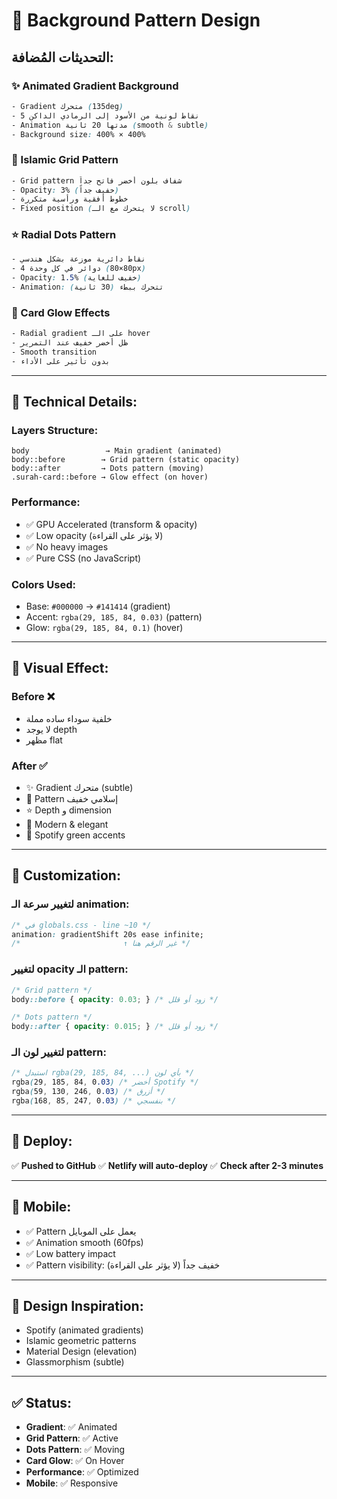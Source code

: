 # 🎨 Background Pattern Design

## التحديثات المُضافة:

### ✨ Animated Gradient Background
```css
- Gradient متحرك (135deg)
- 5 نقاط لونية من الأسود إلى الرمادي الداكن
- Animation مدتها 20 ثانية (smooth & subtle)
- Background size: 400% × 400%
```

### 🕌 Islamic Grid Pattern
```css
- Grid pattern شفاف بلون أخضر فاتح جداً
- Opacity: 3% (خفيف جداً)
- خطوط أفقية ورأسية متكررة
- Fixed position (لا يتحرك مع الـ scroll)
```

### ⭐ Radial Dots Pattern
```css
- نقاط دائرية موزعة بشكل هندسي
- 4 دوائر في كل وحدة (80×80px)
- Opacity: 1.5% (خفيف للغاية)
- Animation: تتحرك ببطء (30 ثانية)
```

### 🌟 Card Glow Effects
```css
- Radial gradient على الـ hover
- ظل أخضر خفيف عند التمرير
- Smooth transition
- بدون تأثير على الأداء
```

---

## 📐 Technical Details:

### Layers Structure:
```
body                 → Main gradient (animated)
body::before        → Grid pattern (static opacity)
body::after         → Dots pattern (moving)
.surah-card::before → Glow effect (on hover)
```

### Performance:
- ✅ GPU Accelerated (transform & opacity)
- ✅ Low opacity (لا يؤثر على القراءة)
- ✅ No heavy images
- ✅ Pure CSS (no JavaScript)

### Colors Used:
- Base: `#000000` → `#141414` (gradient)
- Accent: `rgba(29, 185, 84, 0.03)` (pattern)
- Glow: `rgba(29, 185, 84, 0.1)` (hover)

---

## 🎯 Visual Effect:

### Before ❌
- خلفية سوداء ساده مملة
- لا يوجد depth
- مظهر flat

### After ✅
- ✨ Gradient متحرك (subtle)
- 🕌 Pattern إسلامي خفيف
- ⭐ Depth و dimension
- 🌟 Modern & elegant
- 💚 Spotify green accents

---

## 🔧 Customization:

### لتغيير سرعة الـ animation:
```css
/* في globals.css - line ~10 */
animation: gradientShift 20s ease infinite;
/*                       ↑ غير الرقم هنا */
```

### لتغيير opacity الـ pattern:
```css
/* Grid pattern */
body::before { opacity: 0.03; } /* زود أو قلل */

/* Dots pattern */
body::after { opacity: 0.015; } /* زود أو قلل */
```

### لتغيير لون الـ pattern:
```css
/* استبدل rgba(29, 185, 84, ...) بأي لون */
rgba(29, 185, 84, 0.03) /* أخضر Spotify */
rgba(59, 130, 246, 0.03) /* أزرق */
rgba(168, 85, 247, 0.03) /* بنفسجي */
```

---

## 🚀 Deploy:

✅ **Pushed to GitHub**
✅ **Netlify will auto-deploy**
✅ **Check after 2-3 minutes**

---

## 📱 Mobile:

- ✅ Pattern يعمل على الموبايل
- ✅ Animation smooth (60fps)
- ✅ Low battery impact
- ✅ Pattern visibility: خفيف جداً (لا يؤثر على القراءة)

---

## 🎨 Design Inspiration:

- Spotify (animated gradients)
- Islamic geometric patterns
- Material Design (elevation)
- Glassmorphism (subtle)

---

## ✅ Status:

- **Gradient**: ✅ Animated
- **Grid Pattern**: ✅ Active
- **Dots Pattern**: ✅ Moving
- **Card Glow**: ✅ On Hover
- **Performance**: ✅ Optimized
- **Mobile**: ✅ Responsive
